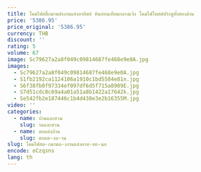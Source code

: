 ```yaml
---
title: โคมไฟสติ๊กมาพลังงานแสงอาทิตย์ หินอ่อนเทียมกลางแจ้ง โคมไฟโพสต์ประตูทั้งสองด้าน
price: '5386.95'
price_original: '5386.95'
currency: THB
discount: ''
rating: 5
volume: 67
image: Sc79627a2a8f049c09814687fe468e9e0A.jpg
images:
  - Sc79627a2a8f049c09814687fe468e9e0A.jpg
  - S1fb2192ca1124106a1910c1bd5584e81n.jpg
  - S6f38fb0f97334ef097df6d5f715a8909E.jpg
  - S7d51cdc8c69a4a01a51a8b1422a17642k.jpg
  - Se542fb2e187446c1b4d438e3e2b16355M.jpg
video: ''
categories:
  - name: บ้านและสวน
    slug: านและสวน
  - name: ตกแต่งบ้าน
    slug: ตกแต-งบ-าน
slug: โคมไฟสต-กมาพล-งงานแสงอาท-ตย-นอ
encode: oCzqsns
lang: th
---
```

  